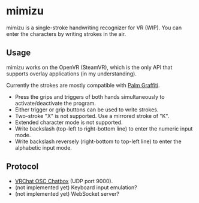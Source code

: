 # mimizu

mimizu is a single-stroke handwriting recognizer for VR (WIP).  You can enter
the characters by writing strokes in the air.

## Usage

mimizu works on the OpenVR (SteamVR), which is the only API that supports
overlay applications (in my understanding).

Currently the strokes are mostly compatible with
 [Palm Graffiti](https://upload.wikimedia.org/wikipedia/commons/6/68/Palm_Graffiti_gestures.png).

- Press the grips and triggers of both hands simultaneously to activate/deactivate the program.
- Either trigger or grip buttons can be used to write strokes.
- Two-stroke "X" is not supported.  Use a mirrored stroke of "K".
- Extended character mode is not supported.
- Write backslash (top-left to right-bottom line) to enter the numeric input mode.
- Write backslash reversely (right-bottom to top-left line) to enter the alphabetic input mode.

## Protocol

- [VRChat OSC Chatbox](https://docs.vrchat.com/docs/osc-as-input-controller) (UDP port 9000).
- (not implemented yet) Keyboard input emulation?
- (not implemented yet) WebSocket server?
